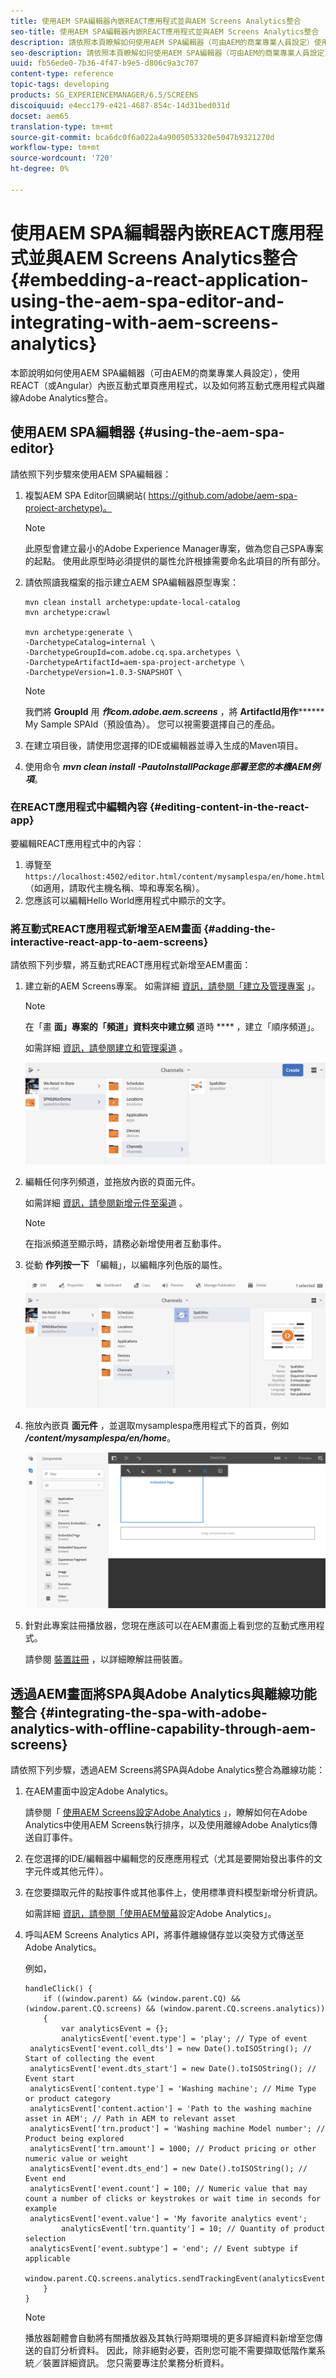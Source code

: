 ```yaml
---
title: 使用AEM SPA編輯器內嵌REACT應用程式並與AEM Screens Analytics整合
seo-title: 使用AEM SPA編輯器內嵌REACT應用程式並與AEM Screens Analytics整合
description: 請依照本頁瞭解如何使用AEM SPA編輯器（可由AEM的商業專業人員設定）使用REACT（或Angular）內嵌互動式單頁應用程式，以及如何將互動式應用程式與離線Adobe Analytics整合。
seo-description: 請依照本頁瞭解如何使用AEM SPA編輯器（可由AEM的商業專業人員設定）使用REACT（或Angular）內嵌互動式單頁應用程式，以及如何將互動式應用程式與離線Adobe Analytics整合。
uuid: fb56ede0-7b36-4f47-b9e5-d806c9a3c707
content-type: reference
topic-tags: developing
products: SG_EXPERIENCEMANAGER/6.5/SCREENS
discoiquuid: e4ecc179-e421-4687-854c-14d31bed031d
docset: aem65
translation-type: tm+mt
source-git-commit: bca6dc0f6a022a4a9005053320e5047b9321270d
workflow-type: tm+mt
source-wordcount: '720'
ht-degree: 0%

---
```



# 使用AEM SPA編輯器內嵌REACT應用程式並與AEM Screens Analytics整合 {#embedding-a-react-application-using-the-aem-spa-editor-and-integrating-with-aem-screens-analytics}

本節說明如何使用AEM SPA編輯器（可由AEM的商業專業人員設定），使用REACT（或Angular）內嵌互動式單頁應用程式，以及如何將互動式應用程式與離線Adobe Analytics整合。

## 使用AEM SPA編輯器 {#using-the-aem-spa-editor}

請依照下列步驟來使用AEM SPA編輯器：

1. 複製AEM SPA Editor回購網站( [https://github.com/adobe/aem-spa-project-archetype)。](https://github.com/adobe/aem-spa-project-archetype)

   >[!NOTE]
   >
   >此原型會建立最小的Adobe Experience Manager專案，做為您自己SPA專案的起點。 使用此原型時必須提供的屬性允許根據需要命名此項目的所有部分。

1. 請依照讀我檔案的指示建立AEM SPA編輯器原型專案：

   ```
   mvn clean install archetype:update-local-catalog
   mvn archetype:crawl
   
   mvn archetype:generate \
   -DarchetypeCatalog=internal \
   -DarchetypeGroupId=com.adobe.cq.spa.archetypes \
   -DarchetypeArtifactId=aem-spa-project-archetype \
   -DarchetypeVersion=1.0.3-SNAPSHOT \
   ```

   >[!NOTE]
   >
   >我們將 **GroupId** 用 ***作com.adobe.aem.screens*** ，將 **ArtifactId用作******** My Sample SPAId（預設值為）。 您可以視需要選擇自己的產品。

1. 在建立項目後，請使用您選擇的IDE或編輯器並導入生成的Maven項目。
1. 使用命令 ***mvn clean install -PautoInstallPackage部署至您的本機AEM例項***。

### 在REACT應用程式中編輯內容 {#editing-content-in-the-react-app}

要編輯REACT應用程式中的內容：

1. 導覽至 `https://localhost:4502/editor.html/content/mysamplespa/en/home.html` （如適用，請取代主機名稱、埠和專案名稱）。
1. 您應該可以編輯Hello World應用程式中顯示的文字。

### 將互動式REACT應用程式新增至AEM畫面 {#adding-the-interactive-react-app-to-aem-screens}

請依照下列步驟，將互動式REACT應用程式新增至AEM畫面：

1. 建立新的AEM Screens專案。 如需詳細 [資訊，請參閱「建立及管理專案](creating-a-screens-project.md) 」。

   >[!NOTE]
   >
   >在「畫 **面」專案的「頻道」資料夾中建立頻** 道時 **** ，建立「順序頻道」。
   >
   >
   >如需詳細 [資訊，請參閱建立和管理渠道](managing-channels.md) 。

   ![screen_shot_2019-02-15at100330am](assets/screen_shot_2019-02-15at100330am.png)

1. 編輯任何序列頻道，並拖放內嵌的頁面元件。

   如需詳細 [資訊，請參閱新增元件至渠道](adding-components-to-a-channel.md) 。

   >[!NOTE]
   >
   >在指派頻道至顯示時，請務必新增使用者互動事件。

1. 從動 **作列按一下** 「編輯」，以編輯序列色版的屬性。

   ![screen_shot_2019-02-15at100555am](assets/screen_shot_2019-02-15at100555am.png)

1. 拖放內嵌頁 **面元件** ，並選取mysamplespa應用程式下的首頁，例如 ***/content/mysamplespa/en/home***。

   ![screen_shot_2019-02-15at101104am](assets/screen_shot_2019-02-15at101104am.png)

1. 針對此專案註冊播放器，您現在應該可以在AEM畫面上看到您的互動式應用程式。

   請參閱 [裝置註冊](device-registration.md) ，以詳細瞭解註冊裝置。

## 透過AEM畫面將SPA與Adobe Analytics與離線功能整合 {#integrating-the-spa-with-adobe-analytics-with-offline-capability-through-aem-screens}

請依照下列步驟，透過AEM Screens將SPA與Adobe Analytics整合為離線功能：

1. 在AEM畫面中設定Adobe Analytics。

   請參閱「 [使用AEM Screens設定Adobe Analytics](configuring-adobe-analytics-aem-screens.md) 」，瞭解如何在Adobe Analytics中使用AEM Screens執行排序，以及使用離線Adobe Analytics傳送自訂事件。

1. 在您選擇的IDE/編輯器中編輯您的反應應用程式（尤其是要開始發出事件的文字元件或其他元件）。
1. 在您要擷取元件的點按事件或其他事件上，使用標準資料模型新增分析資訊。

   如需詳細 [資訊，請參閱「使用AEM螢幕](configuring-adobe-analytics-aem-screens.md)設定Adobe Analytics」。

1. 呼叫AEM Screens Analytics API，將事件離線儲存並以突發方式傳送至Adobe Analytics。

   例如，

   ```
   handleClick() {
       if ((window.parent) && (window.parent.CQ) && (window.parent.CQ.screens) && (window.parent.CQ.screens.analytics))
       {
           var analyticsEvent = {};
           analyticsEvent['event.type'] = 'play'; // Type of event
    analyticsEvent['event.coll_dts'] = new Date().toISOString(); // Start of collecting the event
    analyticsEvent['event.dts_start'] = new Date().toISOString(); // Event start
    analyticsEvent['content.type'] = 'Washing machine'; // Mime Type or product category
    analyticsEvent['content.action'] = 'Path to the washing machine asset in AEM'; // Path in AEM to relevant asset
    analyticsEvent['trn.product'] = 'Washing machine Model number'; // Product being explored
    analyticsEvent['trn.amount'] = 1000; // Product pricing or other numeric value or weight
    analyticsEvent['event.dts_end'] = new Date().toISOString(); // Event end
    analyticsEvent['event.count'] = 100; // Numeric value that may count a number of clicks or keystrokes or wait time in seconds for example
    analyticsEvent['event.value'] = 'My favorite analytics event';
           analyticsEvent['trn.quantity'] = 10; // Quantity of product selection
    analyticsEvent['event.subtype'] = 'end'; // Event subtype if applicable
    window.parent.CQ.screens.analytics.sendTrackingEvent(analyticsEvent);
       }
   }
   ```

   >[!NOTE]
   >
   >播放器韌體會自動將有關播放器及其執行時期環境的更多詳細資料新增至您傳送的自訂分析資料。 因此，除非絕對必要，否則您可能不需要擷取低階作業系統／裝置詳細資訊。 您只需要專注於業務分析資料。


